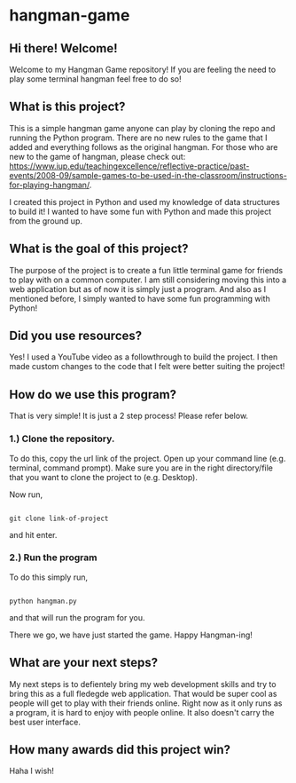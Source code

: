 # hangman-game

## Hi there! Welcome! 
Welcome to my Hangman Game repository! If you are feeling the need to play some terminal hangman feel free to do so! 

## What is this project? 
This is a simple hangman game anyone can play by cloning the repo and running the Python program. There are no new rules to the game that I added and everything follows as the original hangman. For those who are new to the game of hangman, please check out: https://www.iup.edu/teachingexcellence/reflective-practice/past-events/2008-09/sample-games-to-be-used-in-the-classroom/instructions-for-playing-hangman/.

I created this project in Python and used my knowledge of data structures to build it! I wanted to have some fun with Python and made this project from the ground up. 

## What is the goal of this project?
The purpose of the project is to create a fun little terminal game for friends to play with on a common computer. I am still considering moving this into a web application but as of now it is simply just a program. And also as I mentioned before, I simply wanted to have some fun programming with Python! 

## Did you use resources? 
Yes! I used a YouTube video as a followthrough to build the project. I then made custom changes to the code that I felt were better suiting the project! 

## How do we use this program? 
That is very simple! It is just a 2 step process! Please refer below.

### 1.) Clone the repository. 
To do this, copy the url link of the project. Open up your command line (e.g. terminal, command prompt). Make sure you are in the right directory/file that you want to clone the project to (e.g. Desktop). 

Now run, 

```

git clone link-of-project

```

and hit enter. 

### 2.) Run the program
To do this simply run,

``` 

python hangman.py 

```

and that will run the program for you. 

There we go, we have just started the game. Happy Hangman-ing!

## What are your next steps?
My next steps is to defientely bring my web development skills and try to bring this as a full fledegde web application. That would be super cool as people will get to play with their friends online. Right now as it only runs as a program, it is hard to enjoy with people online. It also doesn't carry the best user interface. 

## How many awards did this project win? 
Haha I wish! 
